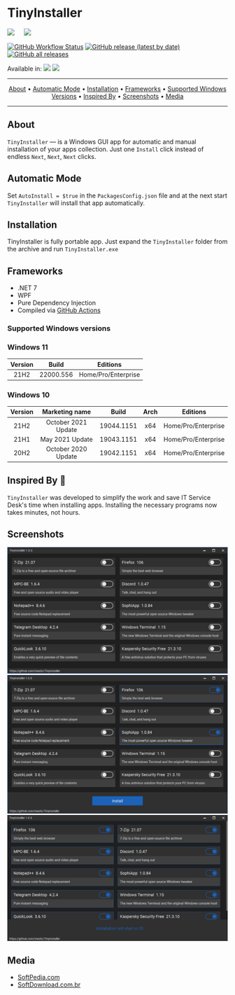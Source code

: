 # TinyInstaller
<img src="https://upload.wikimedia.org/wikipedia/commons/0/05/Windows_10_Logo.svg" height="30px"/> &emsp; 
<img src="https://upload.wikimedia.org/wikipedia/commons/e/e6/Windows_11_logo.svg" height="30px"/>

<p align="left">  
  <a href="https://github.com/Inestic/TinyInstaller/actions"><img alt="GitHub Workflow Status" src="https://img.shields.io/github/workflow/status/Inestic/TinyInstaller/NET%20Desktop?&label=GitHub Actions&color=blue&style=flat-square"></a>
  <a href="https://github.com/Inestic/TinyInstaller/releases"><img alt="GitHub release (latest by date)" src="https://img.shields.io/github/v/release/Inestic/TinyInstaller?&style=flat-square"></a>
  <a href="https://github.com/Inestic/TinyInstaller/releases"><img alt="GitHub all releases" src="https://img.shields.io/github/downloads/Inestic/TinyInstaller/total?color=blue&label=downloads%20%28since%20June%202022%29&style=flat-square"></a>
</p>

Available in: <img src="https://upload.wikimedia.org/wikipedia/commons/a/ae/Flag_of_the_United_Kingdom.svg" height="11px"/>
<img src="https://upload.wikimedia.org/wikipedia/commons/f/f3/Flag_of_Russia.svg" height="11px"/>

***

<p align="center">
	<a href="#about">About</a>
	&bull;
	<a href="#automatic-mode">Automatic Mode</a>
	&bull;
  	<a href="#installation">Installation</a>
	&bull;
	<a href="#frameworks">Frameworks</a>
	&bull;
	<a href="#supported-windows-versions">Supported Windows Versions</a>
	&bull;
  	<a href="#inspired-by-">Inspired By</a>
	&bull;
	<a href="#screenshots">Screenshots</a>
	&bull;
	<a href="#media">Media</a>
</p>

***

## About
`TinyInstaller` — is a Windows GUI app for automatic and manual installation of your apps collection. Just one `Install` click instead of endless `Next`, `Next`, `Next` clicks.

## Automatic Mode
Set `AutoInstall = $true` in the `PackagesConfig.json` file and at the next start `TinyInstaller` will install that app automatically.

## Installation
TinyInstaller is fully portable app. Just expand the `TinyInstaller` folder from the archive and run `TinyInstaller.exe`

## Frameworks
* .NET 7
* WPF
* Pure Dependency Injection
* Compiled via [GitHub Actions](https://github.com/Inestic/TinyInstaller/actions)

### Supported Windows versions
### Windows 11

|Version|   Build   |      Editions     |
|:-----:|:---------:|:-----------------:|
| 21H2  | 22000.556 |Home/Pro/Enterprise|

### Windows 10

|Version|    Marketing name   | Build      | Arch|      Editions     |
|:-----:|:-------------------:|:----------:|:---:|:-----------------:|
| 21H2  | October 2021 Update | 19044.1151 | x64 |Home/Pro/Enterprise|
| 21H1  | May 2021 Update     | 19043.1151 | x64 |Home/Pro/Enterprise|
| 20H2  | October 2020 Update | 19042.1151 | x64 |Home/Pro/Enterprise|

## Inspired By 🚀
`TinyInstaller` was developed to simplify the work and save IT Service Desk's time when installing apps. Installing the necessary programs now takes minutes, not hours.

## Screenshots
![Image](https://raw.githubusercontent.com/Inestic/scrn/main/screenshots/tiny-installer-1.png)
![Image](https://raw.githubusercontent.com/Inestic/scrn/main/screenshots/tiny-installer-2.png)
![Image](https://raw.githubusercontent.com/Inestic/scrn/main/screenshots/tiny-installer-3.gif)

## Media
* [SoftPedia.com](https://www.softpedia.com/get/System/System-Miscellaneous/TinyInstaller.shtml)
* [SoftDownload.com.br](https://www.softdownload.com.br/instale-programas-automaticamente-tinyinstaller.html)
